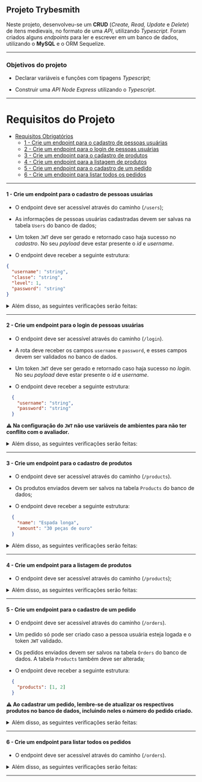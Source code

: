 ## Projeto Trybesmith

Neste projeto, desenvolveu-se um **CRUD** (_Create, Read, Update_ e _Delete_) de itens medievais, no formato de uma _API_, utilizando _Typescript_. Foram criados alguns _endpoints_ para ler e escrever em um banco de dados, utilizando o **MySQL** e o ORM Sequelize.

---

### Objetivos do projeto

- Declarar variáveis e funções com tipagens _Typescript_;

- Construir uma _API Node Express_ utilizando o _Typescript_.


---

# Requisitos do Projeto

- [Requisitos Obrigatórios](#requisitos-obrigatórios)
  - [1 - Crie um endpoint para o cadastro de pessoas usuárias](#1---Crie-um-endpoint-para-o-cadastro-de-pessoas-usuárias)
  - [2 - Crie um endpoint para o login de pessoas usuárias](#2---Crie-um-endpoint-para-o-login-de-pessoas-usuárias)
  - [3 - Crie um endpoint para o cadastro de produtos](#3---Crie-um-endpoint-para-o-cadastro-de-produtos)
  - [4 - Crie um endpoint para a listagem de produtos](#4---Crie-um-endpoint-para-a-listagem-de-produtos)
  - [5 - Crie um endpoint para o cadastro de um pedido](#5---Crie-um-endpoint-para-o-cadastro-de-um-pedido)
  - [6 - Crie um endpoint para listar todos os pedidos](#6---Crie-um-endpoint-para-listar-todos-os-pedidos)

---



#### 1 - Crie um endpoint para o cadastro de pessoas usuárias

- O endpoint deve ser acessível através do caminho (`/users`);

- As informações de pessoas usuárias cadastradas devem ser salvas na tabela `Users` do banco de dados;

- Um token `JWT` deve ser gerado e retornado caso haja sucesso no _cadastro_. No seu _payload_ deve estar presente o _id_ e _username_.

- O endpoint deve receber a seguinte estrutura:
```json
{
  "username": "string",
  "classe": "string",
  "level": 1,
  "password": "string"
}
```

<details close>
  <summary>Além disso, as seguintes verificações serão feitas:</summary>

  <br>

  > :point_right: Para username
  - **[Será validado que o campo "username" é obrigatório]**
    - Se a requisição não tiver o campo "username", o resultado retornado deverá ser um _status http_ `400` e
    ```json
      { "error": "Username is required" }
    ```

  - **[Será validado que o campo "username" tem o tipo string]**
    - Se o campo "username" não for do tipo `string`, o resultado retornado deverá ser um _status http_ `422` e
    ```json
      { "error": "Username must be a string" }
    ```

  - **[Será validado que o campo "username" é uma string com mais de 2 caracteres]**
    - Se o campo "username" não for do tipo `string` com mais de 2 caracteres, o resultado retornado deverá ser um _status http_ `422` e
    ```json
      { "error": "Username must be longer than 2 characters" }
    ```

  <br>

  > :point_right: Para classe
  - **[Será validado que o campo "classe" é obrigatório]**
    - Se a requisição não tiver o campo "classe", o resultado retornado deverá ser um _status http_ `400` e
    ```json
      { "error": "classe is required" }
    ```

  - **[Será validado que o campo "classe" tem o tipo string]**
    - Se o campo "classe" não for do tipo `string`, o resultado retornado deverá ser um _status http_ `422` e
    ```json
      { "error": "Classe must be a string" }
    ```

  - **[Será validado que o campo "classe" é uma string com mais de 2 caracteres]**
    - Se o campo "classe" não for do tipo `string` com mais de 2 caracteres, o resultado retornado deverá ser um _status http_ `422` e
    ```json
      { "error": "Classe must be longer than 2 characters" }
    ```

  <br>

  > :point_right: Para level
  - **[Será validado que o campo "level" é obrigatório]**
    - Se a pessoa usuária não tiver o campo "level", o resultado retornado deverá ser um _status http_ `400` e
    ```json
      { "error": "Level is required" }
    ```

  - **[Será validado que o campo "level" tem o tipo number]**
    - Se o campo "level" não for do tipo `number`, o resultado retornado deverá ser um _status http_ `422` e
    ```json
      { "error": "Level must be a number" }
    ```

  - **[Será validado que o campo "level" deve ser um número maior que 0]**
    - Se o campo "level" não for do tipo `number` maior que 0, o resultado retornado deverá ser um _status http_ `422` e
    ```json
      { "error": "Level must be greater than 0" }
    ```

  <br>

  > :point_right: Para password
  - **[Será validado que o campo "password" é obrigatório]**
    - Se a requisição não tiver o campo "password", o resultado retornado deverá ser um _status http_ `400` e
    ```json
      { "error": "Password is required" }
    ```

  - **[Será validado que o campo "password" tem o tipo string]**
    - Se o campo "password" não for do tipo `string`, o resultado retornado deverá ser um _status http_ `422` e
    ```json
      { "error": "Password must be a string" }
    ```

  - **[Será validado que o campo "password" é uma string com 8 ou mais caracteres]**
    - Se o campo "password" não for do tipo `string` com mais de 8 caracteres, o resultado retornado deverá ser um _status http_ `422` e
    ```json
      { "error": "Password must be longer than 7 characters" }
    ```

  <br>

  > :point_right: Para caso os dados sejam enviados corretamente
  - **[Será validado que é possível cadastrar a pessoa usuária com sucesso]**
    - Se a pessoa usuária for cadastrada com sucesso, o resultado deverá ser conforme o exibido abaixo, com um _status http_ `201` e retornando um _token_:
    ```json
    {
      "token": "eyJhbGciOiJIUzI1NiIsInR5cCI6IkpXVCJ9.eyJzdWIiOiIxMjM0NTY3ODkwIiwibmFtZSI6IkpvaG4gRG9lIiwiaWF0IjoxNTE2MjM5MDIyfQ.SflKxwRJSMeKKF2QT4fwpMeJf36POk6yJV_adQssw5c"
    }
    ```

</details>

---

#### 2 - Crie um endpoint para o login de pessoas usuárias

- O endpoint deve ser acessível através do caminho (`/login`).

- A rota deve receber os campos `username` e `password`, e esses campos devem ser validados no banco de dados.

- Um token `JWT` deve ser gerado e retornado caso haja sucesso no _login_. No seu _payload_ deve estar presente o _id_ e _username_.

- O endpoint deve receber a seguinte estrutura:
```json
  {
    "username": "string",
    "password": "string"
  }
```

**:warning: Na configuração do `JWT` não use variáveis de ambientes para não ter conflito com o avaliador.**

<details close>
 <summary>Além disso, as seguintes verificações serão feitas:</summary>

  <br>

  > :point_right: Para caso haja problemas no login
  - **[Será validado que o campo "username" é enviado]**
    - Se o _login_ não tiver o campo "username", o resultado retornado deverá ser um _status http_ `400` e
    ```json
      { "error": "Username is required" }
    ```

  - **[Será validado que o campo "password" é enviado]**
    - Se o _login_ não tiver o campo "password", o resultado retornado deverá ser um _status http_ `400`
    ```json
      { "error": "Password is required" }
    ```

  - **[Será validado que não é possível fazer login com um username inválido]**
    - Se o _login_ tiver o username inválido, o resultado retornado deverá ser um _status http_ `401` e
    ```json
      { "error": "Username or password invalid" }
    ```

  - **[Será validado que não é possível fazer login com uma senha inválida]**
    - Se o login tiver a senha inválida, o resultado retornado deverá ser um _status http_ `401` e
    ```json
      { "error": "Username or password invalid" }
    ```

  <br>

  > :point_right: Para caso os dados sejam enviados corretamente
  - **[Será validado que é possível fazer login com sucesso]**
    - Se o login foi feito com sucesso, o resultado deverá ser um _status http_ `200` e deverá retornar um _token_:
    ```json
    {
      "token": "eyJhbGciOiJIUzI1NiIsInR5cCI6IkpXVCJ9.eyJzdWIiOiIxMjM0NTY3ODkwIiwibmFtZSI6IkpvaG4gRG9lIiwiaWF0IjoxNTE2MjM5MDIyfQ.SflKxwRJSMeKKF2QT4fwpMeJf36POk6yJV_adQssw5c"
    }
    ```
</details>

---

#### 3 - Crie um endpoint para o cadastro de produtos

- O endpoint deve ser acessível através do caminho (`/products`).

- Os produtos enviados devem ser salvos na tabela `Products` do banco de dados;

- O endpoint deve receber a seguinte estrutura:
```json
  {
    "name": "Espada longa",
    "amount": "30 peças de ouro"
  }
```

<details close>
  <summary>Além disso, as seguintes verificações serão feitas:</summary>

  <br>

  > :point_right: Para name
  - **[Será validado que o campo "name" é obrigatório]**
    - Se o campo "name" não for informado, o resultado retornado deverá ser um  _status http_ `400` e
    ```json
      { "error": "Name is required" }
    ```

  - **[Será validado que o campo "name" tem o tipo string]**
    - Se o campo "name" não for do tipo `string`, o resultado retornado deverá ser um _status http_ `422` e
    ```json
      { "error": "Name must be a string" }
    ```

  - **[Será validado que o campo "name" é uma string com mais de 2 caracteres]**
    - Se o campo "name" não for uma string com mais de 2 caracteres, o resultado retornado deverá ser um _status http_ `422` e
    ```json
      { "error": "Name must be longer than 2 characters" }
    ```

  <br>

  > :point_right: Para amount
  - **[Será validado que o campo "amount" é obrigatório]**
    - Se o campo "amount" não for informado, o resultado retornado deverá ser um _status http_ `400` e
    ```json
      { "error": "Amount is required" }
    ```

  - **[Será validado que o campo "amount" tem o tipo string]**
    - Se o campo "amount" não for do tipo `string`, o resultado retornado deverá ser um _status http_ `422` e
    ```json
      { "error": "Amount must be a string" }
    ```

  - **[Será validado que o campo "amount" é uma string com mais de 2 caracteres]**
    - Se o campo "amount" não for uma string com mais de 2 caracteres, o resultado retornado deverá ser um _status http_ `422` e
    ```json
      { "error": "Amount must be longer than 2 characters" }
    ```

  <br>

  > :point_right: Para caso os dados sejam enviados corretamente
  - **[Será validado que é possível cadastrar um produto com sucesso]**
    - O resultado retornado para cadastrar o produto com sucesso deverá ser conforme exibido abaixo, com um _status http_ `201`:
    ```json
      {
        "item": {
          "productId": 1,
          "name": "Poção de cura",
          "amount": "20 gold",
        }
      }
    ```

</details>

---

#### 4 - Crie um endpoint para a listagem de produtos

- O endpoint deve ser acessível através do caminho (`/products`);

<details close>
  <summary>Além disso, as seguintes verificações serão feitas:</summary>

  <br>

  > :point_right: Para caso os dados sejam enviados corretamente
  - **[Será validado que é possível listar todos os produtos com sucesso]**
    - O resultado retornado para listar produtos com sucesso deverá ser conforme exibido abaixo, com um _status http_ `200`:
    ```json
    [
      {
        "productId": 1,
        "name": "Poção de cura",
        "amount": "20 gold",
        "orderId": null
      },
      {
        "productId": 2,
        "name": "Escudo do Herói",
        "amount": "100 diamond",
        "orderId": 1
      }
    ]
    ```
</details>

---

#### 5 - Crie um endpoint para o cadastro de um pedido

- O endpoint deve ser acessível através do caminho (`/orders`).

- Um pedido só pode ser criado caso a pessoa usuária esteja logada e o token `JWT` validado.

- Os pedidos enviados devem ser salvos na tabela `Orders` do banco de dados. A tabela `Products` também deve ser alterada;

- O endpoint deve receber a seguinte estrutura:
```json
  {
    "products": [1, 2]
  }
```

**:warning: Ao cadastrar um pedido, lembre-se de atualizar os respectivos produtos no banco de dados, incluindo neles o número do pedido criado.**

<details close>
  <summary>Além disso, as seguintes verificações serão feitas:</summary>

  <br>

  > :point_right: Para token
  - **[Será validado que não é possível cadastrar pedidos sem token]**
    - Se o token não for informado, o resultado retornado deverá ser um _status http_ `401` e
    ```json
      { "error": "Token not found" }
    ```

  - **[Será validado que não é possível cadastrar um pedido com token inválido]**
    - Se o token informado não for válido, o resultado retornado deverá ser um _status http_ `401` e
    ```json
      { "error": "Invalid token" }
    ```

  <br>

  > :point_right: Para products
  - **[Será validado que o campo "products" é obrigatório]**
    - Se o corpo da requisição não possuir o campo "products", o resultado retornado deverá ser um _status http_ `400` e
    ```json
      { "error": "Products is required" }
    ```

  - **[Será validado que não é possível criar um pedido com o campo "products" não sendo um array]**
    - Se o valor do campo "products" não for um array, o resultado retornado deverá ser um _status http_ `422` e
    ```json
      { "error": "Products must be an array of numbers" }
    ```

  - **[Será validado que não é possível cadastrar um pedido se o campo "products" for um array vazio]**
    - Se o campo "products" possuir um array vazio, o resultado retornado deverá ser um _status http_ `422` e
    ```json
      { "error": "Products can't be empty" }
    ```

  <br>

  > :point_right: Para caso os dados sejam enviados corretamente
  - **[Será validado que é possível criar um pedido com sucesso com 1 item]**
    - O resultado retornado para cadastrar um pedido com sucesso deverá ser conforme exibido abaixo, com um _status http_ `201`:
    ```json
      {
        "order": {
          "userId": 1,
          "products": [1],
        }
      }
    ```

  - **[Será validado que é possível criar um pedido com sucesso com vários itens]**
    - O resultado retornado para cadastrar um pedido com sucesso deverá ser conforme exibido abaixo, com um _status http_ `201`:
    ```json
      {
        "order": {
          "userId": 1,
          "products": [1, 2]
        }
      }
    ```
</details>

---

#### 6 - Crie um endpoint para listar todos os pedidos

- O endpoint deve ser acessível através do caminho (`/orders`).

<details close>
  <summary>Além disso, as seguintes verificações serão feitas:</summary>

  <br>

  > :point_right: Para orders
  - **[Será validado que é possível listar todos os pedidos com sucesso quando houver apenas um pedido]**
    - Quando houver apenas um pedido, o resultado retornado para listar pedidos com sucesso deverá ser conforme exibido abaixo, com um _status http_ `200`:
    ```json
      [
        {
          "orderId": 1,
          "userId": 2,
          "products": [{ id: 3 }]
        }
      ]
    ```

  - **[Será validado que é possível listar todos os pedidos com sucesso quando hover mais de um pedido]**
    - Quando houver mais de um pedido, o resultado retornado para listar pedidos com sucesso deverá ser conforme exibido abaixo, com um _status http_ `200`:
    ```json
      [
        {
          "orderId": 1,
          "userId": 2,
          "products": [{ id: 1 }, { id: 2 }]
        },
        {
          "orderId": 2,
          "userId": 2,
          "products": [{ id: 4 }, { id: 7 }, { id: 10 }]
        }
      ]
    ```
</details>

---

